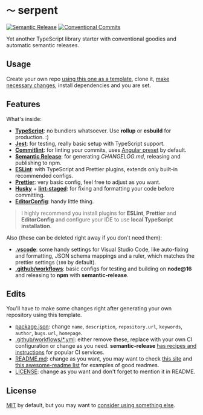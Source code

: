 # `〜` serpent

[![Semantic Release](https://img.shields.io/badge/semantic_release-black?style=flat-square)](https://github.com/semantic-release/semantic-release)
[![Conventional Commits](https://img.shields.io/badge/conventional_commits-black?style=flat-square)](https://conventionalcommits.org)

Yet another TypeScript library starter with conventional goodies and automatic semantic releases.

## Usage

Create your own repo [using this one as a template](https://github.com/norskeld/serpent/generate), clone it, [make necessary changes](#edits), install dependencies and you are set.

## Features

What's inside:

- **[TypeScript](https://www.typescriptlang.org)**: no bundlers whatsoever. Use **rollup** or **esbuild** for production. :)
- **[Jest](https://jestjs.io)**: for testing, really basic setup with TypeScript support.
- **[Commitlint](https://github.com/conventional-changelog/commitlint)**: for linting your commits, uses [Angular preset](https://github.com/conventional-changelog/commitlint/tree/master/@commitlint/config-angular) by default.
- **[Semantic Release](https://semantic-release.gitbook.io/semantic-release/)**: for generating _CHANGELOG.md_, releasing and publishing to npm.
- **[ESLint](https://eslint.org/)**: with TypeScript and Prettier plugins, extends only built-in recommended configs.
- **[Prettier](https://prettier.io)**: very basic config, feel free to adjust as you want.
- **[Husky](https://github.com/typicode/husky)** + **[lint-staged](https://github.com/okonet/lint-staged)**: for fixing and formatting your code before committing.
- **[EditorConfig](https://editorconfig.org)**: handy little thing.

> I highly recommend you install plugins for **ESLint**, **Prettier** and **EditorConfig** and configure your IDE to use **local TypeScript installation**.

Also (these can be deleted right away if you don't need them):

- **[.vscode](.vscode/)**: some handy settings for Visual Studio Code, like auto-fixing and formatting, JSON schema mappings and a ruler, which matches the prettier settings (`100` by default).
- **[.github/workflows](.github/workflows)**: basic configs for testing and building on **node@16** and releasing to **npm** with **semantic-release**.

## Edits

You'll have to make some changes right after generating your own repository using this template.

- [package.json](package.json): change `name`, `description`, `repository.url`, `keywords`, `author`, `bugs.url`, `homepage`.
- [.github/workflows/\*.yml](.github/workflows): either remove these, replace with your own CI configuration or change as you need. **semantic-release** [has recipes and instructions](https://semantic-release.gitbook.io/semantic-release/recipes/recipes) for popular CI services.
- [README.md](README.md): change as you want, you may want to check [this site](https://www.makeareadme.com/) and [this awesome-readme list](https://github.com/matiassingers/awesome-readme) for examples of good readmes.
- [LICENSE](LICENSE): change as you want and don't forget to mention it in README.

## License

[MIT](LICENSE) by default, but you may want to [consider using something else](https://choosealicense.com/).
